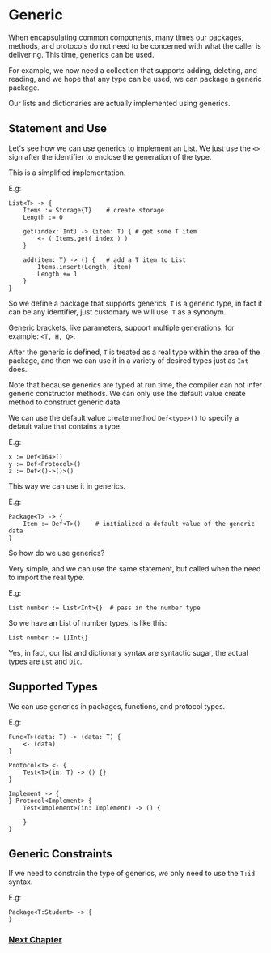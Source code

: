 # Generic
When encapsulating common components, many times our packages, methods, and protocols do not need to be concerned with what the caller is delivering. This time, generics can be used.

For example, we now need a collection that supports adding, deleting, and reading, and we hope that any type can be used, we can package a generic package.

Our lists and dictionaries are actually implemented using generics.
## Statement and Use
Let's see how we can use generics to implement an List. We just use the `<>` sign after the identifier to enclose the generation of the type.

This is a simplified implementation.

E.g:
```
List<T> -> {
    Items := Storage{T}    # create storage
    Length := 0

    get(index: Int) -> (item: T) { # get some T item
        <- ( Items.get( index ) )
    }
  
    add(item: T) -> () {   # add a T item to List
        Items.insert(Length, item)
        Length += 1
    }
}
```
So we define a package that supports generics, `T` is a generic type, in fact it can be any identifier, just customary we will use` T` as a synonym.

Generic brackets, like parameters, support multiple generations, for example: `<T, H, Q>`.

After the generic is defined, `T` is treated as a real type within the area of ​​the package, and then we can use it in a variety of desired types just as `Int` does.

Note that because generics are typed at run time, the compiler can not infer generic constructor methods. We can only use the default value create method to construct generic data.

We can use the default value create method `Def<type>()` to specify a default value that contains a type.

E.g:
```
x := Def<I64>()
y := Def<Protocol>()
z := Def<()->()>()
```

This way we can use it in generics.

E.g:
```
Package<T> -> {
    Item := Def<T>()    # initialized a default value of the generic data
}
```
So how do we use generics?

Very simple, and we can use the same statement, but called when the need to import the real type.

E.g:
```
List number := List<Int>{}  # pass in the number type
```
So we have an List of number types, is like this:
```
List number := []Int{}
```
Yes, in fact, our list and dictionary syntax are syntactic sugar, the actual types are `Lst` and `Dic`.
## Supported Types
We can use generics in packages, functions, and protocol types.

E.g:
```
Func<T>(data: T) -> (data: T) {
    <- (data)
}

Protocol<T> <- {
    Test<T>(in: T) -> () {}
}

Implement -> {
} Protocol<Implement> {
    Test<Implement>(in: Implement) -> () {
        
    }
}
```
## Generic Constraints
If we need to constrain the type of generics, we only need to use the `T:id` syntax.

E.g:
```
Package<T:Student> -> {
}
```
### [Next Chapter](annotation.md)